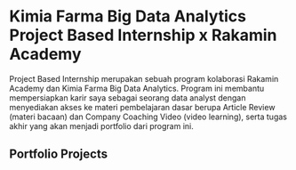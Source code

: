# Kimia Farma Big Data Analytics Project Based Internship x Rakamin Academy
Project Based Internship merupakan sebuah program kolaborasi Rakamin Academy dan Kimia Farma Big Data Analytics. Program ini membantu mempersiapkan karir saya sebagai seorang data analyst dengan menyediakan akses ke materi pembelajaran dasar berupa Article Review (materi bacaan) dan Company Coaching Video (video learning), serta tugas akhir yang akan menjadi portfolio dari program ini.

## Portfolio Projects
